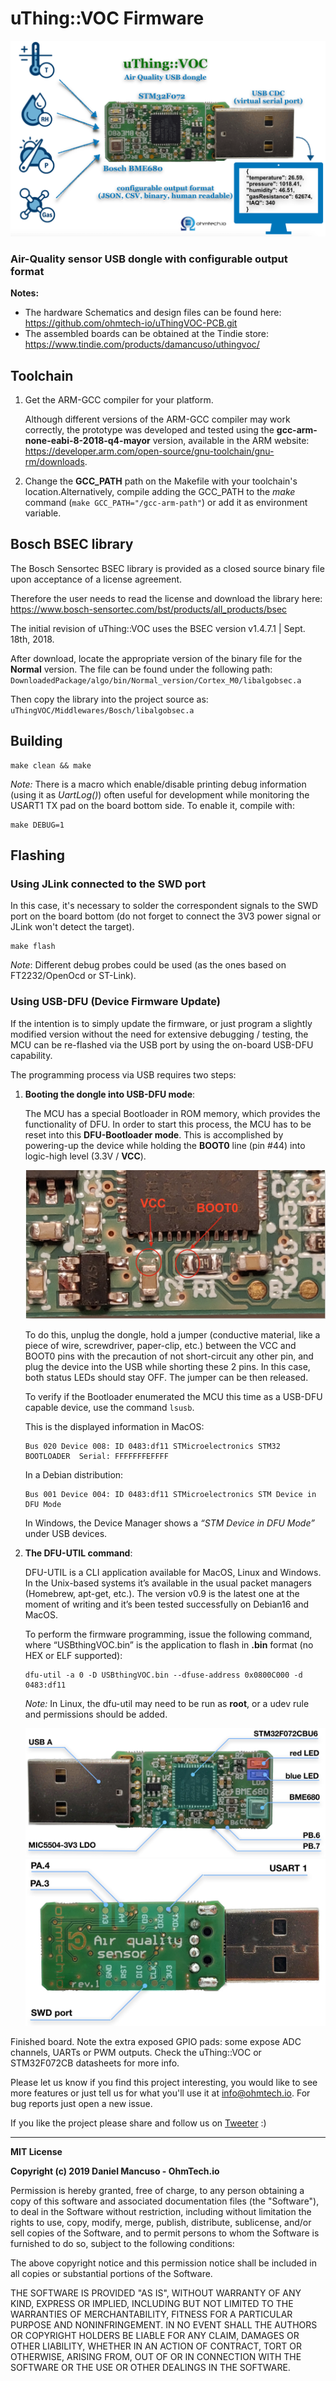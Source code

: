 # uThing::VOC Firmware

![uThingVOC](/img/uThingVOC-block-diagram.png)

### Air-Quality sensor USB dongle with configurable output format 

**Notes:**
* The hardware Schematics and design files can be found here: https://github.com/ohmtech-io/uThingVOC-PCB.git
* The assembled boards can be obtained at the Tindie store: https://www.tindie.com/products/damancuso/uthingvoc/

## Toolchain

1. Get the ARM-GCC compiler for your platform.

    Although different versions of the ARM-GCC compiler may work correctly, the prototype was developed and tested using the **gcc-arm-none-eabi-8-2018-q4-mayor** version, available in the ARM website: https://developer.arm.com/open-source/gnu-toolchain/gnu-rm/downloads.

2. Change the **GCC_PATH** path on the Makefile with your toolchain's location.Alternatively, compile adding the GCC_PATH to the *make* command (`make GCC_PATH="/gcc-arm-path"`) or add it as environment variable.

## Bosch BSEC library

The Bosch Sensortec BSEC library is provided as a closed source binary file upon acceptance of a license agreement.

Therefore the user needs to read the license and download the library here:
https://www.bosch-sensortec.com/bst/products/all_products/bsec

The initial revision of uThing::VOC uses the BSEC version v1.4.7.1 | Sept. 18th, 2018.

After download, locate the appropriate version of the binary file for the **Normal** version.
The file can be found under the following path:
`DownloadedPackage/algo/bin/Normal_version/Cortex_M0/libalgobsec.a`

Then copy the library into the project source as:
`uThingVOC/Middlewares/Bosch/libalgobsec.a`

## Building

```
make clean && make
```

*Note:* There is a macro which enable/disable printing debug information (using it as *UartLog()*) often useful for development while monitoring the USART1 TX pad on the board bottom side. To enable it, compile with:

```
make DEBUG=1
```

## Flashing

### Using JLink connected to the SWD port

In this case, it's necessary to solder the correspondent signals to the SWD port on the board bottom (do not forget to connect the 3V3 power signal or JLink won't detect the target).

```
make flash
```

*Note*: Different debug probes could be used (as the ones based on FT2232/OpenOcd or ST-Link).

### Using USB-DFU (Device Firmware Update)

If the intention is to simply update the firmware, or just program a slightly modified version without the need for extensive debugging / testing, the MCU can be re-flashed via the USB port by using the on-board USB-DFU capability.

The programming process via USB requires two steps:

1. **Booting the dongle into USB-DFU mode**:

    The MCU has a special Bootloader in ROM memory, which provides the functionality of DFU. In order to start this process, the MCU has to be reset into this **DFU-Bootloader mode**. This is accomplished by powering-up the device while holding the **BOOT0** line (pin #44) into logic-high level (3.3V / **VCC**).

    ![uThingVOC](/img/Boot0-location.jpg)

    To do this, unplug the dongle, hold a jumper (conductive material, like a piece of wire, screwdriver, paper-clip, etc.) between the VCC and BOOT0 pins with the precaution of not short-circuit any other pin, and plug the device into the USB while shorting these 2 pins. In this case, both status LEDs should stay OFF. The jumper can be then released.

    To verify if the Bootloader enumerated the MCU this time as a USB-DFU capable device, use the command `lsusb`.

    This is the displayed information in MacOS:

    ```
    Bus 020 Device 008: ID 0483:df11 STMicroelectronics STM32  BOOTLOADER  Serial: FFFFFFFEFFFF
    ```

    In a Debian distribution:

    ```
    Bus 001 Device 004: ID 0483:df11 STMicroelectronics STM Device in DFU Mode
    ```

    In Windows, the Device Manager shows a *“STM Device in DFU Mode”* under USB devices.

2. **The DFU-UTIL command**:

    DFU-UTIL is a CLI application available for MacOS, Linux and Windows. In the Unix-based systems it’s available in the usual packet managers (Homebrew, apt-get, etc.). The version v0.9 is the latest one at the moment of writing and it’s been tested successfully on Debian16 and MacOS.

    To perform the firmware programming, issue the following command, where “USBthingVOC.bin” is the application to flash in **.bin** format (no HEX or ELF supported):

    ```    
    dfu-util -a 0 -D USBthingVOC.bin --dfuse-address 0x0800C000 -d 0483:df11
    ```
     *Note:* In Linux, the dfu-util may need to be run as **root**, or a udev rule and permissions should be added.

     ![uThingVOCfront](/img/uThingVOC-parts-front.jpg)
     ![uThingVOCback](/img/uThingVOC-parts-back.jpg)

Finished board. Note the extra exposed GPIO pads: some expose ADC channels, UARTs or PWM outputs. Check the uThing::VOC or STM32F072CB datasheets for more info.

Please let us know if you find this project interesting, you would like to see more features or just tell us for what you'll use it at info@ohmtech.io. For bug reports just open a new issue.

If you like the project please share and follow us on [Tweeter](https://twitter.com/OhmTechIot) :)

------------------

**MIT License**

**Copyright (c) 2019 Daniel Mancuso - OhmTech.io**

Permission is hereby granted, free of charge, to any person obtaining a copy
of this software and associated documentation files (the "Software"), to deal
in the Software without restriction, including without limitation the rights
to use, copy, modify, merge, publish, distribute, sublicense, and/or sell
copies of the Software, and to permit persons to whom the Software is
furnished to do so, subject to the following conditions:

The above copyright notice and this permission notice shall be included in all
copies or substantial portions of the Software.

THE SOFTWARE IS PROVIDED "AS IS", WITHOUT WARRANTY OF ANY KIND, EXPRESS OR
IMPLIED, INCLUDING BUT NOT LIMITED TO THE WARRANTIES OF MERCHANTABILITY,
FITNESS FOR A PARTICULAR PURPOSE AND NONINFRINGEMENT. IN NO EVENT SHALL THE
AUTHORS OR COPYRIGHT HOLDERS BE LIABLE FOR ANY CLAIM, DAMAGES OR OTHER
LIABILITY, WHETHER IN AN ACTION OF CONTRACT, TORT OR OTHERWISE, ARISING FROM,
OUT OF OR IN CONNECTION WITH THE SOFTWARE OR THE USE OR OTHER DEALINGS IN THE
SOFTWARE.     
